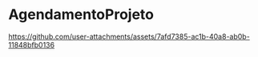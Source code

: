# AgendamentoProjeto

https://github.com/user-attachments/assets/7afd7385-ac1b-40a8-ab0b-11848bfb0136
